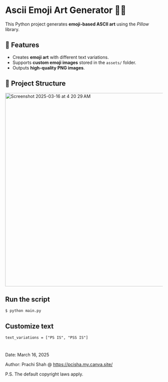 # Ascii Emoji Art Generator 🎨🐐

This Python project generates **emoji-based ASCII art** using the *Pillow* library.

## 📂 Features

- Creates **emoji art** with different text variations.
- Supports **custom emoji images** stored in the `assets/` folder.
- Outputs **high-quality PNG images**.


## 📂 Project Structure

<img width="619" alt="Screenshot 2025-03-16 at 4 20 29 AM" src="https://github.com/user-attachments/assets/2b231b4c-e63a-47c9-b528-5ae32e5c45bc" />



## Run the script

```$ python main.py```

## Customize text

```text_variations = ["PS IS", "PSS IS"]```

#
Date: March 16, 2025

Author: Prachi Shah @ https://pcisha.my.canva.site/

P.S. The default copyright laws apply.
